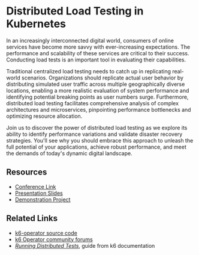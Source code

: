 # Distributed Load Testing in Kubernetes

In an increasingly interconnected digital world, consumers of online services have become more savvy with ever-increasing expectations. The performance and scalability of these services are critical to their success. Conducting load tests is an important tool in evaluating their capabilities. 

Traditional centralized load testing needs to catch up in replicating real-world scenarios. Organizations should replicate actual user behavior by distributing simulated user traffic across multiple geographically diverse locations, enabling a more realistic evaluation of system performance and identifying potential breaking points as user numbers surge. Furthermore, distributed load testing facilitates comprehensive analysis of complex architectures and microservices, pinpointing performance bottlenecks and optimizing resource allocation. 

Join us to discover the power of distributed load testing as we explore its ability to identify performance variations and validate disaster recovery strategies. You'll see why you should embrace this approach to unleash the full potential of your applications, achieve robust performance, and meet the demands of today's dynamic digital landscape.

## Resources
- [Conference Link](https://starwest.techwell.com/program/concurrent-sessions/distributed-load-testing-kubernetes-starwest-2023)
- [Presentation Slides](T23-Balogh-DistributedLoadTestingInKubernetes.pdf)
- [Demonstration Project](https://github.com/javaducky/demo-k6-operator)

## Related Links
- [k6-operator source code](https://github.com/grafana/k6-operator)
- [k6 Operator community forums](https://community.grafana.com/c/grafana-k6/k6-operator/73)
- _[Running Distributed Tests](https://k6.io/docs/testing-guides/running-distributed-tests/)_, guide from k6 documentation
